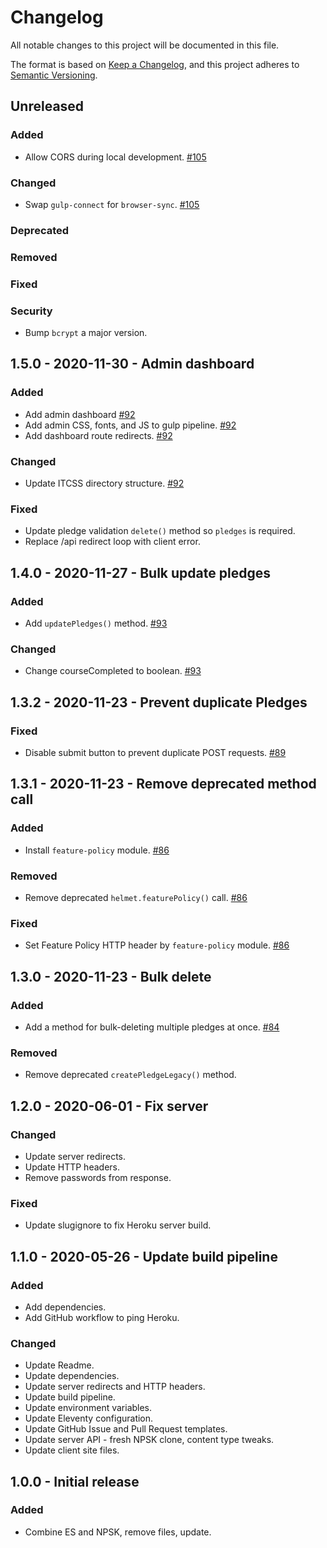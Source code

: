 # Changelog
All notable changes to this project will be documented in this file.

The format is based on [Keep a Changelog](changelog),
and this project adheres to [Semantic Versioning](semver).

## Unreleased

### Added
- Allow CORS during local development. [#105][#105]

### Changed
- Swap `gulp-connect` for `browser-sync`. [#105][#105]

### Deprecated

### Removed

### Fixed

### Security
- Bump `bcrypt` a major version.

## 1.5.0 - 2020-11-30 - Admin dashboard

### Added
- Add admin dashboard [#92][#92]
- Add admin CSS, fonts, and JS to gulp pipeline. [#92][#92]
- Add dashboard route redirects. [#92][#92]

### Changed
- Update ITCSS directory structure. [#92][#92]

### Fixed
- Update pledge validation `delete()` method so `pledges` is required.
- Replace /api redirect loop with client error.

## 1.4.0 - 2020-11-27 - Bulk update pledges

### Added
- Add `updatePledges()` method. [#93][#93]

### Changed
- Change courseCompleted to boolean. [#93][#93]

## 1.3.2 - 2020-11-23 - Prevent duplicate Pledges

### Fixed
- Disable submit button to prevent duplicate POST requests. [#89][#89]

## 1.3.1 - 2020-11-23 - Remove deprecated method call

### Added
- Install `feature-policy` module. [#86][#86]

### Removed
- Remove deprecated `helmet.featurePolicy()` call. [#86][#86]

### Fixed
- Set Feature Policy HTTP header by `feature-policy` module. [#86][#86]

## 1.3.0 - 2020-11-23 - Bulk delete

### Added
- Add a method for bulk-deleting multiple pledges at once. [#84][#84]

### Removed
- Remove deprecated `createPledgeLegacy()` method.

## 1.2.0 - 2020-06-01 - Fix server

### Changed
- Update server redirects.
- Update HTTP headers.
- Remove passwords from response.

### Fixed
- Update slugignore to fix Heroku server build.

## 1.1.0 - 2020-05-26 - Update build pipeline

### Added
- Add dependencies.
- Add GitHub workflow to ping Heroku.

### Changed
- Update Readme.
- Update dependencies.
- Update server redirects and HTTP headers.
- Update build pipeline.
- Update environment variables.
- Update Eleventy configuration.
- Update GitHub Issue and Pull Request templates.
- Update server API - fresh NPSK clone, content type tweaks.
- Update client site files.

## 1.0.0 - Initial release

### Added
- Combine ES and NPSK, remove files, update.

[changelog]: https://keepachangelog.com/en/1.0.0/
[semver]: https://semver.org/spec/v2.0.0.html
[#84]: https://github.com/Visual-Communications/fair-housing-pledge/issues/84
[#86]: https://github.com/Visual-Communications/fair-housing-pledge/issues/86
[#89]: https://github.com/Visual-Communications/fair-housing-pledge/issues/89
[#92]: https://github.com/Visual-Communications/fair-housing-pledge/issues/92
[#93]: https://github.com/Visual-Communications/fair-housing-pledge/issues/93
[#105]: https://github.com/Visual-Communications/fair-housing-pledge/issues/105
